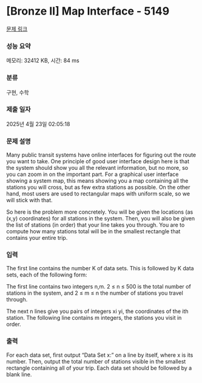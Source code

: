 # [Bronze II] Map Interface - 5149 

[문제 링크](https://www.acmicpc.net/problem/5149) 

### 성능 요약

메모리: 32412 KB, 시간: 84 ms

### 분류

구현, 수학

### 제출 일자

2025년 4월 23일 02:05:18

### 문제 설명

<p>Many public transit systems have online interfaces for figuring out the route you want to take. One principle of good user interface design here is that the system should show you all the relevant information, but no more, so you can zoom in on the important part. For a graphical user interface showing a system map, this means showing you a map containing all the stations you will cross, but as few extra stations as possible. On the other hand, most users are used to rectangular maps with uniform scale, so we will stick with that.</p>

<p>So here is the problem more concretely. You will be given the locations (as (x,y) coordinates) for all stations in the system. Then, you will also be given the list of stations (in order) that your line takes you through. You are to compute how many stations total will be in the smallest rectangle that contains your entire trip.</p>

### 입력 

 <p>The first line contains the number K of data sets. This is followed by K data sets, each of the following form:</p>

<p>The first line contains two integers n,m. 2 ≤ n ≤ 500 is the total number of stations in the system, and 2 ≤ m ≤ n the number of stations you travel through.</p>

<p>The next n lines give you pairs of integers xi yi, the coordinates of the ith station. The following line contains m integers, the stations you visit in order.</p>

### 출력 

 <p>For each data set, first output “Data Set x:” on a line by itself, where x is its number. Then, output the total number of stations visible in the smallest rectangle containing all of your trip. Each data set should be followed by a blank line.</p>

